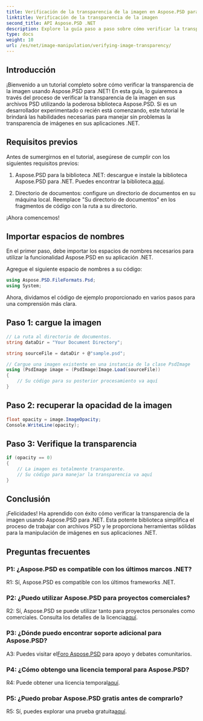 ```yaml
---
title: Verificación de la transparencia de la imagen en Aspose.PSD para .NET
linktitle: Verificación de la transparencia de la imagen
second_title: API Aspose.PSD .NET
description: Explore la guía paso a paso sobre cómo verificar la transparencia de la imagen en Aspose.PSD para .NET.
type: docs
weight: 10
url: /es/net/image-manipulation/verifying-image-transparency/
---
```

## Introducción

¡Bienvenido a un tutorial completo sobre cómo verificar la transparencia de la imagen usando Aspose.PSD para .NET! En esta guía, lo guiaremos a través del proceso de verificar la transparencia de la imagen en sus archivos PSD utilizando la poderosa biblioteca Aspose.PSD. Si es un desarrollador experimentado o recién está comenzando, este tutorial le brindará las habilidades necesarias para manejar sin problemas la transparencia de imágenes en sus aplicaciones .NET.

## Requisitos previos

Antes de sumergirnos en el tutorial, asegúrese de cumplir con los siguientes requisitos previos:

1.  Aspose.PSD para la biblioteca .NET: descargue e instale la biblioteca Aspose.PSD para .NET. Puedes encontrar la biblioteca.[aquí](https://releases.aspose.com/psd/net/).

2. Directorio de documentos: configure un directorio de documentos en su máquina local. Reemplace "Su directorio de documentos" en los fragmentos de código con la ruta a su directorio.

¡Ahora comencemos!

## Importar espacios de nombres

En el primer paso, debe importar los espacios de nombres necesarios para utilizar la funcionalidad Aspose.PSD en su aplicación .NET.

Agregue el siguiente espacio de nombres a su código:

```csharp
using Aspose.PSD.FileFormats.Psd;
using System;
```

Ahora, dividamos el código de ejemplo proporcionado en varios pasos para una comprensión más clara.

## Paso 1: cargue la imagen

```csharp
// La ruta al directorio de documentos.
string dataDir = "Your Document Directory";

string sourceFile = dataDir + @"sample.psd";

// Cargue una imagen existente en una instancia de la clase PsdImage
using (PsdImage image = (PsdImage)Image.Load(sourceFile))
{
    // Su código para su posterior procesamiento va aquí
}
```

## Paso 2: recuperar la opacidad de la imagen

```csharp
float opacity = image.ImageOpacity;
Console.WriteLine(opacity);
```

## Paso 3: Verifique la transparencia

```csharp
if (opacity == 0)
{
    // La imagen es totalmente transparente.
    // Su código para manejar la transparencia va aquí
}
```

## Conclusión

¡Felicidades! Ha aprendido con éxito cómo verificar la transparencia de la imagen usando Aspose.PSD para .NET. Esta potente biblioteca simplifica el proceso de trabajar con archivos PSD y le proporciona herramientas sólidas para la manipulación de imágenes en sus aplicaciones .NET.

## Preguntas frecuentes

### P1: ¿Aspose.PSD es compatible con los últimos marcos .NET?

R1: Sí, Aspose.PSD es compatible con los últimos frameworks .NET.

### P2: ¿Puedo utilizar Aspose.PSD para proyectos comerciales?

 R2: Sí, Aspose.PSD se puede utilizar tanto para proyectos personales como comerciales. Consulta los detalles de la licencia[aquí](https://purchase.aspose.com/buy).

### P3: ¿Dónde puedo encontrar soporte adicional para Aspose.PSD?

 A3: Puedes visitar el[Foro Aspose.PSD](https://forum.aspose.com/c/psd/34) para apoyo y debates comunitarios.

### P4: ¿Cómo obtengo una licencia temporal para Aspose.PSD?

 R4: Puede obtener una licencia temporal[aquí](https://purchase.aspose.com/temporary-license/).

### P5: ¿Puedo probar Aspose.PSD gratis antes de comprarlo?

 R5: Sí, puedes explorar una prueba gratuita[aquí](https://releases.aspose.com/).